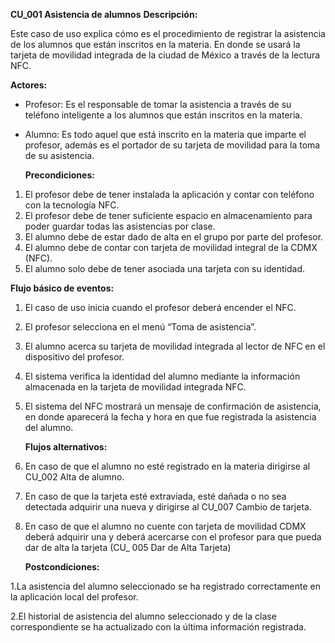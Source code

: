 ﻿**CU\_001 Asistencia de alumnos**  **Descripción:** 

Este caso de uso explica cómo es el procedimiento de registrar la asistencia de los alumnos que están inscritos en la materia. En donde se usará la tarjeta de movilidad integrada de la ciudad de México a través de la lectura NFC. 

**Actores:** 

- Profesor: Es el responsable de tomar la asistencia a través de su teléfono inteligente a los alumnos que están inscritos en la materia.   
- Alumno: Es todo aquel que está inscrito en la materia que imparte el profesor, además es el portador de su tarjeta de movilidad para la toma de su asistencia.  

  **Precondiciones:** 

1. El profesor debe de tener instalada la aplicación y contar con teléfono con la tecnología NFC. 
2. El profesor debe de tener suficiente espacio en almacenamiento para poder guardar todas las asistencias por clase. 
3. El alumno debe de estar dado de alta en el grupo  por parte del profesor. 
4. El alumno debe de contar con tarjeta de movilidad integral de la CDMX (NFC). 
5. El alumno solo debe de tener asociada una tarjeta con su identidad. 

**Flujo básico de eventos:** 

1. El caso de uso inicia cuando el profesor deberá encender el NFC. 
2. El profesor selecciona en el menú “Toma de asistencia”. 
3. El alumno acerca su tarjeta de movilidad integrada al lector de NFC en el dispositivo del profesor.  
4. El sistema verifica la identidad del alumno mediante la información almacenada en la tarjeta de movilidad integrada NFC. 
5. El sistema del NFC mostrará un mensaje de confirmación de asistencia, en donde aparecerá la fecha y hora en que fue registrada la asistencia del alumno. 

   **Flujos alternativos:** 

1. En caso de que el alumno no esté registrado en la materia dirigirse al CU\_002 Alta de alumno. 
2. En caso de que la tarjeta esté extraviada, esté  dañada o no sea detectada adquirir una nueva y dirigirse al CU\_007 Cambio de tarjeta. 
3. En caso de que el alumno no cuente con tarjeta de movilidad CDMX deberá adquirir una y deberá acercarse con el profesor para que pueda dar de alta la tarjeta (CU\_ 005 Dar de Alta Tarjeta) 

   **Postcondiciones:** 

1\.La asistencia del alumno seleccionado se ha registrado correctamente en la aplicación local del profesor. 

2\.El historial de asistencia del alumno seleccionado y de la clase correspondiente se ha actualizado con la última información registrada. 

